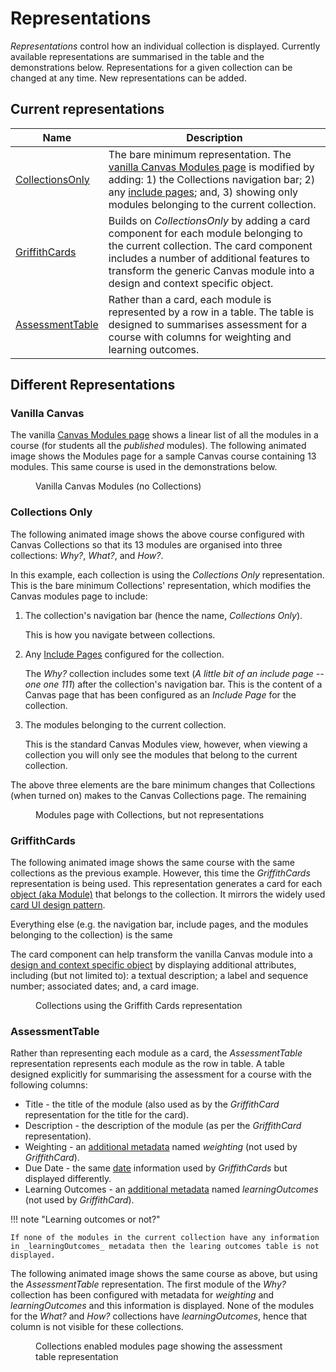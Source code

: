 # Representations

_Representations_ control how an individual collection is displayed.  Currently available representations are summarised in the table and the demonstrations below. Representations for a given collection can be changed at any time. New representations can be added.

## Current representations

| Name | Description |
| --- | --- |
| [CollectionsOnly](#collections-only) | The bare minimum representation. The [vanilla Canvas Modules page](#vanilla-canvas) is modified by adding: 1) the Collections navigation bar; 2) any [include pages](../collections/overview.md#include-page); and, 3) showing only modules belonging to the current collection. |
| [GriffithCards](#griffithcards) | Builds on _CollectionsOnly_ by adding a card component for each module belonging to the current collection. The card component includes a number of additional features to transform the generic Canvas module into a design and context specific object. |
| [AssessmentTable](#assessmenttable) | Rather than a card, each module is represented by a row in a table. The table is designed to summarises assessment for a course with columns for weighting and learning outcomes. |

## Different Representations
### Vanilla Canvas

The vanilla [Canvas Modules page](https://community.canvaslms.com/t5/Canvas-Basics-Guide/What-are-Modules/ta-p/6) shows a linear list of all the modules in a course (for students all the _published_ modules). The following animated image shows the Modules page for a sample Canvas course containing 13 modules. This same course is used in the demonstrations below.

<figure markdown>
<figcaption>Vanilla Canvas Modules (no Collections)</figcaption>
<sl-animated-image src="../../../../assets/vanillaModules.gif" alt="Vanilla Canvas Modules (no Collections)" />
</figure>

### Collections Only

The following animated image shows the above course configured with Canvas Collections so that its 13 modules are organised into three collections: _Why?_, _What?_, and _How?_. 

In this example, each collection is using the _Collections Only_ representation. This is the bare minimum Collections' representation, which modifies the Canvas modules page to include:

1. The collection's navigation bar (hence the name, _Collections Only_).

    This is how you navigate between collections.

2. Any [Include Pages](../collections/overview.md#include-page) configured for the collection.

    The _Why?_ collection includes some text (_A little bit of an include page -- one one 111_) after the collection's navigation bar. This is the content of a Canvas page that has been configured as an _Include Page_ for the collection.

3. The modules belonging to the current collection.

	This is the standard Canvas Modules view, however, when viewing a collection you will only see the modules that belong to the current collection.

The above three elements are the bare minimum changes that Collections (when turned on) makes to the Canvas Collections page. The remaining 

<figure markdown>
<figcaption>Modules page with Collections, but not representations</figcaption>
<sl-animated-image src="../pics/animatedCollectionsOnly.gif" alt="Modules page with Collections, but not representations" />
</figure>

### GriffithCards

The following animated image shows the same course with the same collections as the previous example. However, this time the _GriffithCards_ representation is being used. This representation generates a card for each [object (aka Module)](../objects/overview.md) that belongs to the collection. It mirrors the widely used [card UI design pattern](https://www.nngroup.com/articles/cards-component/). 

Everything else (e.g. the navigation bar, include pages, and the modules belonging to the collection) is the same

The card component can help transform the vanilla Canvas module into a [design and context specific object](../objects/overview.md) by displaying additional attributes, including (but not limited to): a textual description; a label and sequence number; associated dates; and, a card image.

<figure markdown>
<figcaption>Collections using the Griffith Cards representation</figcaption>
<sl-animated-image src="../pics/animatedGriffithCards.gif" alt="Collections using the Griffith Cards representation" />
</figure>


### AssessmentTable

Rather than representing each module as a card, the _AssessmentTable_ representation represents each module as the row in table. A table designed explicitly for summarising the assessment for a course with the following columns:

- Title - the title of the module (also used as by the _GriffithCard_ representation for the title for the card).
- Description - the description of the module (as per the _GriffithCard_ representation).
- Weighting - an [additional metadata](../objects/overview.md#additional-metadata) named _weighting_ (not used by _GriffithCard_).
- Due Date - the same [date](../objects/overview.md#dates) information used by _GriffithCards_ but displayed differently.
- Learning Outcomes - an [additional metadata](../objects/overview.md#additional-metadata) named _learningOutcomes_ (not used by _GriffithCard_).

!!! note "Learning outcomes or not?"

    If none of the modules in the current collection have any information in _learningOutcomes_ metadata then the learing outcomes table is not displayed.

The following animated image shows the same course as above, but using the _AssessmentTable_ representation. The first module of the _Why?_ collection has been configured with metadata for _weighting_ and _learningOutcomes_ and this information is displayed. None of the modules for the _What?_ and _How?_ collections have _learningOutcomes_, hence that column is not visible for these collections. 

<figure markdown>
<figcaption>Collections enabled modules page showing the assessment table representation</figcaption>
<sl-animated-image src="../pics/animatedAssessmentTable.gif" alt="Collections enabled modules page showing the assessment table representation" />
</figure>



<link rel="stylesheet" href="https://cdn.jsdelivr.net/npm/@shoelace-style/shoelace@2.0.0/dist/themes/light.css" />
<script type="module" src="https://cdn.jsdelivr.net/npm/@shoelace-style/shoelace@2.0.0/dist/shoelace.js"></script>
